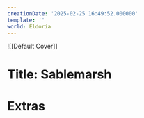 ```yaml
---
creationDate: '2025-02-25 16:49:52.000000'
template: ''
world: Eldoria
---
```

![[Default Cover]]

# Title: Sablemarsh



# Extras

